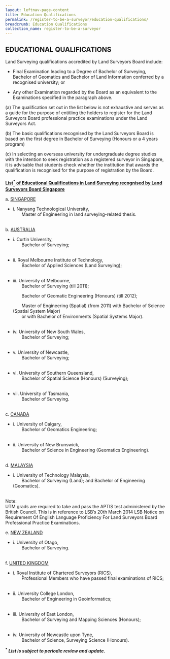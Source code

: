 ```yaml
---
layout: leftnav-page-content
title: Education Qualifications
permalink: /register-to-be-a-surveyor/education-qualifications/
breadcrumb: Education Qualifications
collection_name: register-to-be-a-surveyor
---
```


EDUCATIONAL QUALIFICATIONS
---
<style>
u b sup{
    border-bottom:solid 2px #484848;
    display:inline-block;
    line-height:27px;
}
</style>

Land Surveying qualifications accredited by Land Surveyors Board include:

* Final Examination leading to a Degree of Bachelor of Surveying, Bachelor of Geomatics and Bachelor of Land Information conferred by a recognised university; or

* Any other Examination regarded by the Board as an equivalent to the Examinations specified in the paragraph above.

(a) The qualification set out in the list below is not exhaustive and serves as a guide for the purpose of entitling the holders to register for the Land Surveyors Board professional practice examinations under the Land Surveyors Act.

(b) The basic qualifications recognised by the Land Surveyors Board is based on the first degree in Bachelor of Surveying (Honours or a 4 years program)

(c) In selecting an overseas university for undergraduate degree studies with the intention to seek registration as a registered surveyor in Singapore, it is advisable that students check whether the institution that awards the qualification is recognised for the purpose of registration by the Board.

<u><b>List<sup>*</sup> of Educational Qualifications in Land Surveying recognised by Land Surveyors Board Singapore</b></u>

a. <u>SINGAPORE</u>
   * i. Nanyang Technological University,<br>
        &nbsp;&nbsp;&nbsp;&nbsp;&nbsp;&nbsp; Master of Engineering in land surveying-related thesis.<br><br>
                
b. <u>AUSTRALIA</u>
   * i. Curtin University,<br>
        &nbsp;&nbsp;&nbsp;&nbsp;&nbsp;&nbsp; Bachelor of Surveying;<br><br>

   * ii. Royal Melbourne Institute of Technology,<br>
        &nbsp;&nbsp;&nbsp;&nbsp;&nbsp;&nbsp; Bachelor of Applied Sciences (Land Surveying);<br><br>

   * iii. University of Melbourne,<br>
        &nbsp;&nbsp;&nbsp;&nbsp;&nbsp;&nbsp; Bachelor of Surveying (till 2011);<br>
       
        &nbsp;&nbsp;&nbsp;&nbsp;&nbsp;&nbsp; Bachelor of Geomatic Engineering (Honours) (till 2012);<br>
       
        &nbsp;&nbsp;&nbsp;&nbsp;&nbsp;&nbsp; Master of Engineering (Spatial) (from 2011) with Bachelor of Science (Spatial System Major)<br>
        &nbsp;&nbsp;&nbsp;&nbsp;&nbsp;&nbsp; or with Bachelor of Environments (Spatial Systems Major).<br><br>
       
   * iv. University of New South Wales,<br>
        &nbsp;&nbsp;&nbsp;&nbsp;&nbsp;&nbsp; Bachelor of Surveying;<br><br>
       
   * v. University of Newcastle,<br>
        &nbsp;&nbsp;&nbsp;&nbsp;&nbsp;&nbsp; Bachelor of Surveying;<br><br>
       
   * vi. University of Southern Queensland,<br>
        &nbsp;&nbsp;&nbsp;&nbsp;&nbsp;&nbsp; Bachelor of Spatial Science (Honours) (Surveying);<br><br>
       
   * vii. University of Tasmania,<br>
        &nbsp;&nbsp;&nbsp;&nbsp;&nbsp;&nbsp; Bachelor of Surveying.<br><br>
       
c. <u>CANADA</u>
   * i. University of Calgary,<br>
        &nbsp;&nbsp;&nbsp;&nbsp;&nbsp;&nbsp; Bachelor of Geomatics Engineering;<br><br>
       
   * ii. University of New Brunswick,<br>
        &nbsp;&nbsp;&nbsp;&nbsp;&nbsp;&nbsp; Bachelor of Science in Engineering (Geomatics Engineering).<br><br>
       
d. <u>MALAYSIA</u>
   * i. University of Technology Malaysia,<br>
        &nbsp;&nbsp;&nbsp;&nbsp;&nbsp;&nbsp; Bachelor of Surveying (Land); and Bachelor of Engineering (Geomatics).<br><br>
       
Note:<br>
UTM grads are required to take and pass the APTIS test administered by the British Council. This is in reference to LSB’s 20th March 2014 LSB Notice on Requirement Of English Language Proficiency For Land Surveyors Board Professional Practice Examinations.

e. <u>NEW ZEALAND</u>
   * i. University of Otago,<br>
        &nbsp;&nbsp;&nbsp;&nbsp;&nbsp;&nbsp; Bachelor of Surveying.<br><br>
       
f. <u>UNITED KINGDOM</u>
   * i. Royal Institute of Chartered Surveyors (RICS),<br>
        &nbsp;&nbsp;&nbsp;&nbsp;&nbsp;&nbsp; Professional Members who have passed final examinations of RICS;<br><br>
       
   * ii. University College London,<br>
        &nbsp;&nbsp;&nbsp;&nbsp;&nbsp;&nbsp; Bachelor of Engineering in Geoinformatics;<br><br>
        
   * iii. University of East London,<br>
        &nbsp;&nbsp;&nbsp;&nbsp;&nbsp;&nbsp; Bachelor of Surveying and Mapping Sciences (Honours);<br><br>
        
   * iv. University of Newcastle upon Tyne,<br>
        &nbsp;&nbsp;&nbsp;&nbsp;&nbsp;&nbsp; Bachelor of Science, Surveying Science (Honours).<br>
        
<b><sup>*</sup> <i>List is subject to periodic review and update.</i></b>
